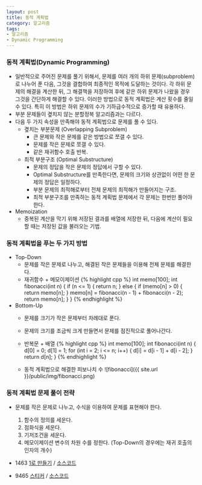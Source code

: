 ```yaml
---
layout: post
title: 동적 계획법
category: 알고리즘
tags:
- 알고리즘
- Dynamic Programming
---
```


### 동적 계획법(Dynamic Programming)
* 일반적으로 주어진 문제를 풀기 위해서, 문제를 여러 개의 하위 문제(subproblem)로 나누어 푼 다음, 그것을 결합하여 최종적인 목적에 도달하는 것이다. 각 하위 문제의 해결을 계산한 뒤, 그 해결책을 저장하여 후에 같은 하위 문제가 나왔을 경우 그것을 간단하게 해결할 수 있다. 이러한 방법으로 동적 계획법은 계산 횟수를 줄일 수 있다. 특히 이 방법은 하위 문제의 수가 기하급수적으로 증가할 때 유용하다.
* 부분 문제들이 곂치지 않는 분할정복 알고리즘과는 다르다.
* 다음 두 가지 속성을 만족해야 동적 계획법으로 문제를 풀 수 있다.
  * 곂치는 부분문제 (Overlapping Subproblem)
    * 큰 문제와 작은 문제를 같은 방법으로 쪼갤 수 있다.
    * 문제를 작은 문제로 쪼갤 수 있다.
    * 같은 재귀함수 호출 반복.
  * 최적 부분구조 (Optimal Substructure)
    * 문제의 정답을 작은 문제의 정답에서 구할 수 있다.
    * Optimal Substructure를 만족한다면, 문제의 크기와 상관없이 어떤 한 문제의 정답은 일정하다.
    * 부분 문제의 최적해로부터 전체 문제의 최적해가 만들어지는 구조.
    * 최적 부분구조를 만족하는 동적 계획법 문제에서 각 문제는 한번만 풀어야 한다.
* Memoization
  * 중복된 계산을 막기 위해 저장된 결과를 배열에 저장한 뒤, 다음에 계산이 필요할 때는 저장된 값을 불러오는 기법.

### 동적 계획법을 푸는 두 가지 방법
* Top-Down
  * 문제를 작은 문제로 나누고, 해결된 작은 문제들을 이용해 전체 문제를 해결한다.
  * 재귀함수 + 메모이제이션
  {% highlight cpp %}
  int memo[100];
  int fibonacci(int n) {
    if (n <= 1) {
      return n;
    } else {
      if (memo[n] > 0) {
        return memo[n];
      }
      memo[n] = fibonacci(n - 1) + fibonacci(n - 2);
      return memo[n];
    }
  }
  {% endhighlight %}
* Bottom-Up
  * 문제를 크기가 작은 문제부터 차례대로 푼다.
  * 문제의 크기를 조금씩 크게 만들면서 문제를 점진적으로 풀어나간다.
  * 반복문 + 배열
  {% highlight cpp %}
  int memo[100];
  int fibonacci(int n) {
    d[0] = 0;
    d[1] = 1;
    for (int i = 2; i <= n; i++) {
      d[i] = d[i - 1] + d[i - 2];
    }
    return d[n];
  }
  {% endhighlight %}

  * 동적 계획법으로 해결한 피보나치 수
  ![fibonacci]({{ site.url }}/public/img/fibonacci.png)

### 동적 계획법 문제 풀이 전략
* 문제를 작은 문제로 나누고, 수식을 이용하여 문제를 표현해야 한다.
  1. 함수의 정의를 세운다.
  2. 점화식을 세운다.
  3. 기저조건을 세운다.
  4. 메모이제이션 변수의 차원 수를 정한다. (Top-Down의 경우에는 재귀 호출의 인자의 개수)

* 1463 [1로 만들기](https://www.acmicpc.net/problem/1463) / [소스코드](https://github.com/dev-jangwon/algorithm/blob/master/201701/20170125/1463.cpp)

* 9465 [스티커](https://www.acmicpc.net/problem/9465) / [소스코드](https://github.com/dev-jangwon/algorithm/blob/master/201701/20170126/9465.cpp)
